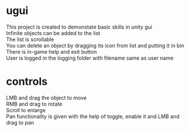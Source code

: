 # ugui
This project is created to demonstate basic skills in unity gui<br />
Infinite objects can be added to the list<br />
The list is scrollable<br />
You can delete an object by dragging its icon from list and putting it in bin<br />
There is in-game help and exit button<br />
User is logged in the logging folder with filename same as user name<br />

# controls
LMB and drag the object to move<br />
RMB and drag to rotate<br />
Scroll to enlarge<br />
Pan functionality is given with the help of toggle, enable it and LMB and drag to pan<br />